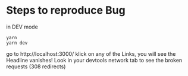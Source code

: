 # Steps to reproduce Bug

in DEV mode
```shell
yarn
yarn dev
```
go to http://localhost:3000/ klick on any of the Links, you will see the Headline vanishes!
Look in your devtools network tab to see the broken requests (308 redirects)